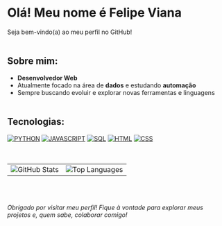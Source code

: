 # Olá! Meu nome é Felipe Viana

Seja bem-vindo(a) ao meu perfil no GitHub!</br></br>

## Sobre mim:
- **Desenvolvedor Web**
- Atualmente focado na área de **dados** e estudando **automação**
- Sempre buscando evoluir e explorar novas ferramentas e linguagens</br></br>

## Tecnologias:
[![PYTHON](https://img.shields.io/badge/python-00BFFF?style=for-the-badge&logo=python&logoColor=white)]()
[![JAVASCRIPT](https://img.shields.io/badge/javascript-FFFF00?style=for-the-badge&logo=javascript&logoColor=white)]()
[![SQL](https://img.shields.io/badge/sql-F4A460?style=for-the-badge&logo=sql&logoColor=white)]()
[![HTML](https://img.shields.io/badge/html-FFA500?style=for-the-badge&logo=html5&logoColor=white)]()
[![CSS](https://img.shields.io/badge/css-8A2BE2?style=for-the-badge&logo=css3&logoColor=white)]()</br></br></br>

<table>
  <tr>
    <td>
      <img src="https://github-readme-stats.vercel.app/api?username=FelipeWV93&show_icons=true&theme=radical" alt="GitHub Stats"/>
    </td>
    <td>
      <img src="https://github-readme-stats.vercel.app/api/top-langs/?username=FelipeWV93&layout=compact&theme=radical" alt="Top Languages"/>
    </td>
  </tr>
</table></br></br>

*Obrigado por visitar meu perfil! Fique à vontade para explorar meus projetos e, quem sabe, colaborar comigo!*
